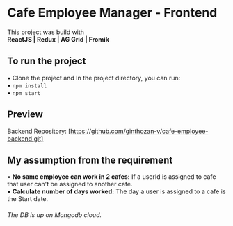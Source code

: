 # Cafe Employee Manager - Frontend
This project was build with <br /> 
**ReactJS | Redux | AG Grid | Fromik**

## To run the project

• Clone the project and In the project directory, you can run: <br />
• `npm install` <br />
• `npm start`

## Preview
<!-- Preview live on [Netlify](https://calculate-everything.netlify.app/) <br />
Backend live on [Heroku](https://cafe-employee.herokuapp.com/) -->
Backend Repository: [https://github.com/ginthozan-v/cafe-employee-backend.git]

## My assumption from the requirement
• **No same employee can work in 2 cafes:**  If a userId is assigned to cafe that user can't be assigned to another cafe. <br/>
• **Calculate number of days worked:** The day a user is assigned to a cafe is the Start date.
###### The DB is up on Mongodb cloud.
